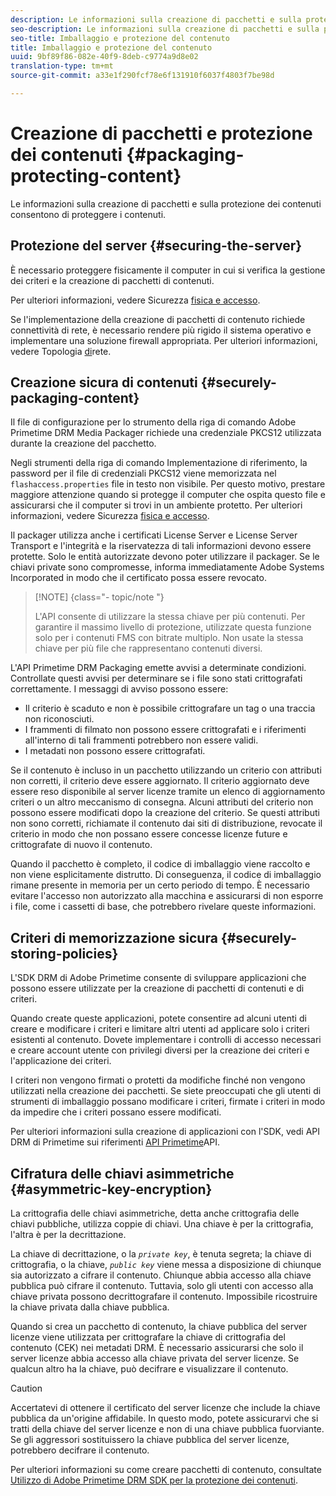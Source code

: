 ```yaml
---
description: Le informazioni sulla creazione di pacchetti e sulla protezione dei contenuti consentono di proteggere i contenuti.
seo-description: Le informazioni sulla creazione di pacchetti e sulla protezione dei contenuti consentono di proteggere i contenuti.
seo-title: Imballaggio e protezione del contenuto
title: Imballaggio e protezione del contenuto
uuid: 9bf89f86-082e-40f9-8deb-c9774a9d8e02
translation-type: tm+mt
source-git-commit: a33e1f290fcf78e6f131910f6037f4803f7be98d

---
```



# Creazione di pacchetti e protezione dei contenuti {#packaging-protecting-content}

Le informazioni sulla creazione di pacchetti e sulla protezione dei contenuti consentono di proteggere i contenuti.

## Protezione del server {#securing-the-server}

È necessario proteggere fisicamente il computer in cui si verifica la gestione dei criteri e la creazione di pacchetti di contenuti.

Per ulteriori informazioni, vedere Sicurezza [fisica e accesso](../../secure-deployment-guidelines/physical-sec-and-access.md).

Se l&#39;implementazione della creazione di pacchetti di contenuto richiede connettività di rete, è necessario rendere più rigido il sistema operativo e implementare una soluzione firewall appropriata. Per ulteriori informazioni, vedere Topologia [di](../../secure-deployment-guidelines/overview/network-topology.md)rete.

## Creazione sicura di contenuti {#securely-packaging-content}

Il file di configurazione per lo strumento della riga di comando Adobe Primetime DRM Media Packager richiede una credenziale PKCS12 utilizzata durante la creazione del pacchetto.

Negli strumenti della riga di comando Implementazione di riferimento, la password per il file di credenziali PKCS12 viene memorizzata nel `flashaccess.properties` file in testo non visibile. Per questo motivo, prestare maggiore attenzione quando si protegge il computer che ospita questo file e assicurarsi che il computer si trovi in un ambiente protetto. Per ulteriori informazioni, vedere Sicurezza [fisica e accesso](../../secure-deployment-guidelines/physical-sec-and-access.md).

Il packager utilizza anche i certificati License Server e License Server Transport e l&#39;integrità e la riservatezza di tali informazioni devono essere protette. Solo le entità autorizzate devono poter utilizzare il packager. Se le chiavi private sono compromesse, informa immediatamente Adobe Systems Incorporated in modo che il certificato possa essere revocato.

>[!NOTE] {class=&quot;- topic/note &quot;}
>
>L&#39;API consente di utilizzare la stessa chiave per più contenuti. Per garantire il massimo livello di protezione, utilizzate questa funzione solo per i contenuti FMS con bitrate multiplo. Non usate la stessa chiave per più file che rappresentano contenuti diversi.

L&#39;API Primetime DRM Packaging emette avvisi a determinate condizioni. Controllate questi avvisi per determinare se i file sono stati crittografati correttamente. I messaggi di avviso possono essere:

* Il criterio è scaduto e non è possibile crittografare un tag o una traccia non riconosciuti.
* I frammenti di filmato non possono essere crittografati e i riferimenti all&#39;interno di tali frammenti potrebbero non essere validi.
* I metadati non possono essere crittografati.

Se il contenuto è incluso in un pacchetto utilizzando un criterio con attributi non corretti, il criterio deve essere aggiornato. Il criterio aggiornato deve essere reso disponibile al server licenze tramite un elenco di aggiornamento criteri o un altro meccanismo di consegna. Alcuni attributi del criterio non possono essere modificati dopo la creazione del criterio. Se questi attributi non sono corretti, richiamate il contenuto dai siti di distribuzione, revocate il criterio in modo che non possano essere concesse licenze future e crittografate di nuovo il contenuto.

Quando il pacchetto è completo, il codice di imballaggio viene raccolto e non viene esplicitamente distrutto. Di conseguenza, il codice di imballaggio rimane presente in memoria per un certo periodo di tempo. È necessario evitare l&#39;accesso non autorizzato alla macchina e assicurarsi di non esporre i file, come i cassetti di base, che potrebbero rivelare queste informazioni.

## Criteri di memorizzazione sicura {#securely-storing-policies}

L&#39;SDK DRM di Adobe Primetime consente di sviluppare applicazioni che possono essere utilizzate per la creazione di pacchetti di contenuti e di criteri.

Quando create queste applicazioni, potete consentire ad alcuni utenti di creare e modificare i criteri e limitare altri utenti ad applicare solo i criteri esistenti al contenuto. Dovete implementare i controlli di accesso necessari e creare account utente con privilegi diversi per la creazione dei criteri e l&#39;applicazione dei criteri.

I criteri non vengono firmati o protetti da modifiche finché non vengono utilizzati nella creazione dei pacchetti. Se siete preoccupati che gli utenti di strumenti di imballaggio possano modificare i criteri, firmate i criteri in modo da impedire che i criteri possano essere modificati.

Per ulteriori informazioni sulla creazione di applicazioni con l&#39;SDK, vedi API DRM di Primetime sui riferimenti [API Primetime](https://help.adobe.com/en_US/primetime/api/index.html#api-Adobe_Primetime_API_References)API.

## Cifratura delle chiavi asimmetriche {#asymmetric-key-encryption}

La crittografia delle chiavi asimmetriche, detta anche crittografia delle chiavi pubbliche, utilizza coppie di chiavi. Una chiave è per la crittografia, l&#39;altra è per la decrittazione.

La chiave di decrittazione, o la *`private key`*, è tenuta segreta; la chiave di crittografia, o la chiave, *`public key`* viene messa a disposizione di chiunque sia autorizzato a cifrare il contenuto. Chiunque abbia accesso alla chiave pubblica può cifrare il contenuto. Tuttavia, solo gli utenti con accesso alla chiave privata possono decrittografare il contenuto. Impossibile ricostruire la chiave privata dalla chiave pubblica.

Quando si crea un pacchetto di contenuto, la chiave pubblica del server licenze viene utilizzata per crittografare la chiave di crittografia del contenuto (CEK) nei metadati DRM. È necessario assicurarsi che solo il server licenze abbia accesso alla chiave privata del server licenze. Se qualcun altro ha la chiave, può decifrare e visualizzare il contenuto.

>[!CAUTION]
>
>Accertatevi di ottenere il certificato del server licenze che include la chiave pubblica da un&#39;origine affidabile. In questo modo, potete assicurarvi che si tratti della chiave del server licenze e non di una chiave pubblica fuorviante. Se gli aggressori sostituissero la chiave pubblica del server licenze, potrebbero decifrare il contenuto.

Per ulteriori informazioni su come creare pacchetti di contenuto, consultate [Utilizzo di Adobe Primetime DRM SDK per la protezione dei contenuti](https://helpx.adobe.com/content/dam/help/en/primetime/drm/drm_protecting_content.pdf).